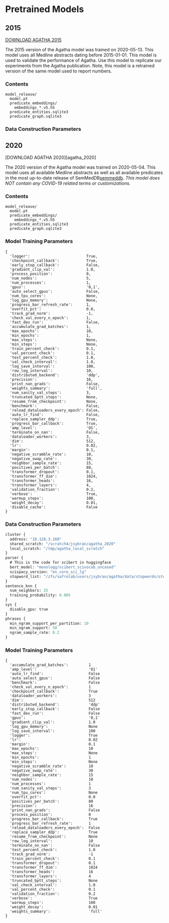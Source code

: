 Pretrained Models
=================

## 2015

[DOWNLOAD AGATHA 2015][agatha_2015]

The 2015 version of the Agatha model was trained on 2020-05-13. This model uses
all Medline abstracts dating before 2015-01-01. This model is used to validate
the performance of Agatha. Use this model to replicate our experiments from the
Agatha publication. Note, this model is a retrained version of the same model
used to report numbers.

### Contents

```
model_release/
  model.pt
  predicate_embeddings/
    embeddings_*.v5.h5
  predicate_entities.sqlite3
  predicate_graph.sqlite3
```

### Data Construction Parameters




## 2020

[DOWNLOAD AGATHA 2020][agatha_2020]

The 2020 version of the Agatha model was trained on 2020-05-04. This model uses
all available Medline abstracts as well as all available predicates in the most
up-to-date release of SemMedDB[semmeddb]. *This model does NOT contain any
COVID-19 related terms or customizations.*

### Contents

```
model_release/
  model.pt
  predicate_embeddings/
    embeddings_*.v5.h5
  predicate_entities.sqlite3
  predicate_graph.sqlite3
```

### Model Training Parameters
```python3
{
  'logger':                         True,
  'checkpoint_callback':            True,
  'early_stop_callback':            False,
  'gradient_clip_val':              1.0,
  'process_position':               0,
  'num_nodes':                      5,
  'num_processes':                  1,
  'gpus':                           '0,1',
  'auto_select_gpus':               False,
  'num_tpu_cores':                  None,
  'log_gpu_memory':                 None,
  'progress_bar_refresh_rate':      1,
  'overfit_pct':                    0.0,
  'track_grad_norm':                -1,
  'check_val_every_n_epoch':        1,
  'fast_dev_run':                   False,
  'accumulate_grad_batches':        1,
  'max_epochs':                     10,
  'min_epochs':                     1,
  'max_steps':                      None,
  'min_steps':                      None,
  'train_percent_check':            0.1,
  'val_percent_check':              0.1,
  'test_percent_check':             1.0,
  'val_check_interval':             1.0,
  'log_save_interval':              100,
  'row_log_interval':               10,
  'distributed_backend':            'ddp',
  'precision':                      16,
  'print_nan_grads':                False,
  'weights_summary':                'full',
  'num_sanity_val_steps':           3,
  'truncated_bptt_steps':           None,
  'resume_from_checkpoint':         None,
  'benchmark':                      False,
  'reload_dataloaders_every_epoch': False,
  'auto_lr_find':                   False,
  'replace_sampler_ddp':            True,
  'progress_bar_callback':          True,
  'amp_level':                      'O1',
  'terminate_on_nan':               False,
  'dataloader_workers':             3,
  'dim':                            512,
  'lr':                             0.02,
  'margin':                         0.1,
  'negative_scramble_rate':         10,
  'negative_swap_rate':             30,
  'neighbor_sample_rate':           15,
  'positives_per_batch':            80,
  'transformer_dropout':            0.1,
  'transformer_ff_dim':             1024,
  'transformer_heads':              16,
  'transformer_layers':             4,
  'validation_fraction':            0.2,
  'verbose':                        True,
  'warmup_steps':                   100,
  'weight_decay':                   0.01,
  'disable_cache':                  False
}
```

### Data Construction Parameters

```proto
cluster {
  address: "10.128.3.160"
  shared_scratch: "/scratch4/jsybran/agatha_2020"
  local_scratch: "/tmp/agatha_local_scratch"
}
parser {
  # This is the code for scibert in huggingface
  bert_model: "monologg/scibert_scivocab_uncased"
  scispacy_version: "en_core_sci_lg"
  stopword_list: "/zfs/safrolab/users/jsybran/agatha/data/stopwords/stopword_list.txt"
}
sentence_knn {
  num_neighbors: 25
  training_probability: 0.005
}
sys {
  disable_gpu: true
}
phrases {
  min_ngram_support_per_partition: 10
  min_ngram_support: 50
  ngram_sample_rate: 0.2
}
```

### Model Training Parameters

```python3
{
  'accumulate_grad_batches':         1
  'amp_level':                       'O1'
  'auto_lr_find':                    False
  'auto_select_gpus':                False
  'benchmark':                       False
  'check_val_every_n_epoch':         1
  'checkpoint_callback':             True
  'dataloader_workers':              3
  'dim':                             512
  'distributed_backend':             'ddp'
  'early_stop_callback':             False
  'fast_dev_run':                    False
  'gpus':                            '0,1'
  'gradient_clip_val':               1.0
  'log_gpu_memory':                  None
  'log_save_interval':               100
  'logger':                          True
  'lr':                              0.02
  'margin':                          0.1
  'max_epochs':                      10
  'max_steps':                       None
  'min_epochs':                      1
  'min_steps':                       None
  'negative_scramble_rate':          10
  'negative_swap_rate':              30
  'neighbor_sample_rate':            15
  'num_nodes':                       10
  'num_processes':                   1
  'num_sanity_val_steps':            3
  'num_tpu_cores':                   None
  'overfit_pct':                     0.0
  'positives_per_batch':             80
  'precision':                       16
  'print_nan_grads':                 False
  'process_position':                0
  'progress_bar_callback':           True
  'progress_bar_refresh_rate':       1
  'reload_dataloaders_every_epoch':  False
  'replace_sampler_ddp':             True
  'resume_from_checkpoint':          None
  'row_log_interval':                10
  'terminate_on_nan':                False
  'test_percent_check':              1.0
  'track_grad_norm':                 -1
  'train_percent_check':             0.1
  'transformer_dropout':             0.1
  'transformer_ff_dim':              1024
  'transformer_heads':               16
  'transformer_layers':              4
  'truncated_bptt_steps':            None
  'val_check_interval':              1.0
  'val_percent_check':               0.1
  'validation_fraction':             0.2
  'verbose':                         True
  'warmup_steps':                    100
  'weight_decay':                    0.01
  'weights_summary':                 'full'
}
```

[agatha_2015]:
[agatha_2020]:https://drive.google.com/open?id=1GLKh9OJI0QVfeDZga2XlnMTa8bQGhp1F
[semmeddb]:https://skr3.nlm.nih.gov/SemMed/

